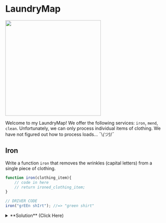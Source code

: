 # LaundryMap

<img src="https://media.giphy.com/media/bCvO8biVh8WyI/giphy.gif" width=300px placeholder="iron man">

Welcome to my LaundryMap! We offer the following services: `iron`, `mend`, `clean`. Unfortunately, we can only process individual items of clothing. We have not figured out how to process loads... ¯\\_(ツ)_/¯

## Iron
Write a function `iron` that removes the wrinkles (capital letters) from a single piece of clothing.

``` javascript
function iron(clothing_item){
    // code in here
    // return ironed_clothing_item;
}

// DRIVER CODE
iron("grEEn shIrt"); //=> "green shirt"
```

<details>
<summary>**Solution** (Click Here)</summary>
<br>
```js
function iron(clothing_item){
    return clothing_item.toLowerCase();
}

iron("grEEn shIrt"); //=> "green shirt"
```
</details>

#### Ironing Load - Sample Data

```
// input
var wrinkled_clothes = [
  "grEEn shIrt",
  "TubE sockS",
  "TIe Dye shIrt",
  "gray pants",
  "HAndKerChief",
  "whItE bLousE"
]

// expected output
var expected_ironed_clothes = [
  "green shirt",
  "tube socks",
  "tie dye shirt",
  "gray pants",
  "handkerchief"
  "white blouse"
]
```

## Mend

Write a function `mend` that repairs/removes the holes ("/") in a single piece of clothing.

``` javascript
function mend(clothing_item){
    // code in here
    // return mended_clothing_item;
}

// DRIVER CODE
mend("tu/be socks"); //=> "tube socks"
```

<details>
<summary>**Solution** (Click Here)</summary>
<br>
```js
function mend(clothing_item){
    return clothing_item.replace("/", "");
}

mend("tu/be socks"); //=> "tube socks"
```
</details>

#### Mending Load - Sample Data
```
// input
var torn_clothes = [
  "knit swe/ater",
  "tu/be socks",
  "blue je/ans",
  "whit/e blouse"
]

// expected output
var expected_mended_clothes = [
  "knit sweater",
  "tube socks",
  "blue jeans",
  "white blouse"
]
```


## Clean

Write a function `clean` that removes the dirt ("*") from a single piece of clothing.

``` javascript
function clean(clothing_item){
    // code in here
    // return clean_clothing_item;
}

clean("*blue shirt"); //=> "blue shirt"
```

<details>
<summary>**Solution** (Click Here)</summary>
<br>
```js
function clean(clothing_item){
    return clothing_item.replace("*", "");
}

clean("*blue shirt"); //=> "blue shirt"
```
</details>

#### Cleaning Load - Sample Data
```
var dirty_clothes = [
  "*blue shirt",
  "argyle s*ocks",
  "u*gly sweater",
  "brown plaid pa*nts",
  "paisl*ey dress shirt"
]

var expected_clean_clothes = [
  "blue shirt",
  "argyle socks",
  "ugly sweater",
  "brown plaid pants",
  "paisley dress shirt"
]
```


## Challenge: Help us process loads!
Can you help the LaundryMap process an entire load of laundry, not just individual clothing items?

Given the inputs and expected output, specified above, how would you generate the `expected` output?

> **Hint**: You're going to need to loop (or iterate!) over the clothes in each load of laundry!

## Solutions

<details>
<summary>**Using a painful manual approach** (Click Here)</summary>
<br>
```js
function iron(clothing_item){
    return clothing_item.toLowerCase();
}

var output = [];

output.push( iron(wrinkled_clothes[0]) );
output.push( iron(wrinkled_clothes[1]) );
output.push( iron(wrinkled_clothes[2]) );
output.push( iron(wrinkled_clothes[3]) );
output.push( iron(wrinkled_clothes[4]) );
output.push( iron(wrinkled_clothes[5]) );

console.log("ironed:", output);
```
</details>

<details>
<summary>**Using a `for` loop** (Click Here)</summary>
<br>
```js
function iron(clothing_item){
    return clothing_item.toLowerCase();
}

var output = [];

for(var i=0; i<wrinkled_clothes.length; i++){
    output.push( iron(wrinkled_clothes[i]) );   
}

console.log("ironed:", output);
```
</details>

<details>
<summary>**Using the `forEach` method** (Click Here)</summary>
<br>
```js
function iron(clothing_item){
    return clothing_item.toLowerCase();
}

var output = [];

wrinkled_clothes.forEach(function process_item(item){
    output.push( iron(item) );   
})

console.log("ironed:", output);
```
</details>

<details>
<summary>**Using the `map` method** (Click Here)</summary>
<br>
```js
function iron(clothing_item){
    return clothing_item.toLowerCase();
}

var output = wrinkled_clothes.map(iron);

console.log("ironed:", output);
```

This works too:
```js
var output = wrinkled_clothes.map(function iron(clothing_item){
    return clothing_item.toLowerCase();
});

console.log("ironed:", output);
```
</details>

## Bonus: Processing Batches
The Boss is thrilled we can `iron`, `mend`, and `clean` an entire load of clothing. Let's take it a step further -- let's wrap it all up in a single mega `doBatch` function that uses `iron`, `mend` and `clean` internally!

```js
// copy your `iron`, `mend`, `clean` functions up here (but do not modify!)

function doBatch(clothes){
    // your code here
}

doBatch(["pLe*A/tED SKirt", "f*AncY T/Ie"]);
//=> ["pleated skirt", "fancy tie"]
```

<details>
<summary>**Solution** (Click Here)</summary>
<br>
```js
function doBatch(clothes) {
    return iron(mend(clean(clothes)));
}

doBatch(["pLe*A/tED SKirt", "f*AncY T/Ie"]);
//=> ["pleated skirt", "fancy tie"]
```
</details>

## Stretch: Alphabetical
The Boss thinks it will make us look more professional if we sort the laundry alphabetically before returning it to the customer. Without modifying any of the functions you created above, how might you accomplish this goal?

<details>
<summary>**Solution** (Click Here)</summary>
<br>
```js
output.sort(); // easy!

console.log(output);
```
</details>

**Mega-Stretch**: Now sort it by the length of the string, longest to shortest. Your output should look like a pyramid of clothes!
